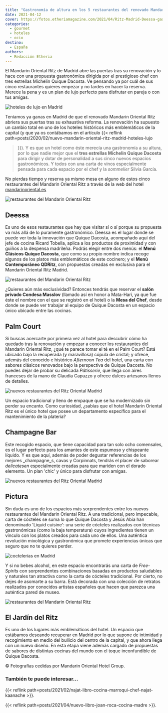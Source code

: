 ```yaml
---
title: "Gastronomía de altura en los 5 restaurantes del renovado Mandarin Oriental Ritz"
date: 2021-04-12
cover: https://fotos.etheriamagazine.com/2021/04/Ritz-Madrid-Deessa-gastronomia.jpg
categories: 
  - gourmet
  - hoteles
  - ocio
destino: 
  - España
authors: 
  - Redacción Etheria
---
```


El Mandarin Oriental Ritz de Madrid abre las puertas tras su renovación y lo hace con una propuesta gastronómica dirigida por el prestigioso chef con tres estrellas Michelin Quique Dacosta. Ve pensando ya por cuál de sus cinco restaurantes quieres empezar y no tardes en hacer la reserva. Merece la pena y es un plan de lujo perfecto para disfrutar en pareja o con tus amigas.

![hoteles de lujo en Madrid](https://fotos.etheriamagazine.com/2021/04/Ritz-cupula-cristal.jpg "Cúpula de cristal del Mandarin Oriental Ritz.")

Teníamos ya ganas en Madrid de que el renovado Mandarin Oriental Ritz abriera sus 
puertas tras su exhaustiva reforma. La renovación ha supuesto un cambio total en uno de 
los hoteles históricos más emblemáticos de la capital (y que ya os contábamos en el 
artículo {{< reflink path=posts/2020/02/nuevo-mandarin-oriental-ritz-madrid-hoteles-lujo 
>}}). Y es que un hotel como éste merecía una gastronomía a su altura, por lo que nadie 
mejor que el **tres estrellas Michelin Quique Dacosta** para dirigir y dotar de 
personalidad a sus cinco nuevos espacios gastronómicos. Y todos con una carta de vinos 
especialmente pensada para cada espacio por el chef y la _sommelier_ Silvia García. 

No pierdas tiempo y reserva ya mismo mesa en alguno de estos cinco restaurantes del 
Mandarin Oriental Ritz a través de la web del hotel 
[mandarinoriental.es](https://www.mandarinoriental.es/madrid/hotel-ritz/fine-dining) 

![restaurantes del Mandarin Oriental Ritz](https://fotos.etheriamagazine.com/2021/04/Ritz-Madrid-Garden-Food.jpg "Delicatessen en el Jardín del Ritz.")

## Deessa

Es uno de esos restaurantes que hay que visitar sí o sí porque su propuesta va más allá 
de lo puramente gastronómico. Deessa es el lugar donde se puede ver toda la innovación 
que Quique Dacosta, acompañado aquí del jefe de cocina Ricard Tobella, aplica a los 
productos de proximidad y con guiños a la despensa madrileña. Podrás elegir entre dos 
menús: el **Menú Clásicos Quique Dacosta**, que como su propio nombre indica recoge 
algunos de los platos más emblemáticos de este cocinero; y el **Menú Contemporáneo 
QDRitz**, con propuestas creadas en exclusiva para el Mandarin Oriental Ritz Madrid. 

![restaurantes del Mandarin Oriental Ritz](https://fotos.etheriamagazine.com/2021/04/Ritz-Madrid-Deessa.jpg "Restauranta Deessa.")

¿Quieres aún más exclusividad? Entonces tendrás que reservar el **salón privado Condesa 
Masslov** (llamado así en honor a Mata-Hari, ya que fue éste el nombre con el que se 
registró en el hotel) o la **Mesa del Chef**, desde donde se puede ver trabajar al 
equipo de Quique Dacosta en un espacio único ubicado entre las cocinas. 

## Palm Court

Si buscas acercarte por primera vez al hotel para descubrir cómo ha quedado tras la 
renovación y empezar a conocer los restaurantes del Mandarin Oriental Ritz, ¿qué te 
parece tomar el té en el Palm Court? Está ubicado bajo la recuperada (y maravillosa) 
cúpula de cristal; y ofrece, además del conocido e histórico _Afternoon Tea_ del hotel, 
una carta con sabores clásicos renovados bajo la perspectiva de Quique Dacosta. No 
puedes dejar de probar su delicada _Pâtisserie_, que llega con aires franceses de la 
mano de Claudia Capuzzo y ofrece dulces artesanos llenos de detalles. 

![nuevos restaurantes del Ritz Oriental Madrid](https://fotos.etheriamagazine.com/2021/04/ritz-madrid-palm-court.jpg "Platos del Palm Court.")

Un espacio tradicional y lleno de empaque que se ha modernizado sin perder su encanto. 
Como curiosidad, ¿sabías que el hotel Mandarin Oriental Ritz es el único hotel que posee 
un departamento específico para el mantenimiento de la platería? 

## Champagne Bar

Este recogido espacio, que tiene capacidad para tan solo ocho comensales, es el lugar 
perfecto para los amantes de este espumoso y chispeante líquido. Y es que aquí, además 
de poder degustar referencias de los mejores _champagne_s, cavas y Corpinnats, tendrás 
el placer de saborear _delicatesen_ especialmente creadas para que mariden con el dorado 
elemento. Un plan 'chic' y único para disfrutar con amigas. 

![nuevos restaurantes del Ritz Oriental Madrid](https://fotos.etheriamagazine.com/2021/04/Ritz-Madrid-Champagne-bar-propuesta-gastronomica.jpg "Propuesta gastronómica del Champagne Bar.")

## Pictura

Sin duda es uno de los espacios más sorprendentes entre los nuevos restaurantes del 
Mandarin Oriental Ritz. A una tradicional, pero impecable, carta de cócteles se suma lo 
que Quique Dacosta y Jesús Abia han denominado 'Liquid cuisine': una serie de cócteles 
realizados con técnicas gastronómicas (como la baja temperatura) cuyos ingredientes 
tienen un vínculo con los platos creados para cada uno de ellos. Una auténtica 
revolución mixológica y gastronómica que promete experiencias únicas que seguro que no 
te quieres perder. 

![coctelerías en Madrid](https://fotos.etheriamagazine.com/2021/04/Ritz-Madrid-Liquid-Cuisine.jpg "'Liquid cuisine' en Pictura.")

Y si no bebes alcohol, en este espacio encontrarás una carta de _Free-Spirits_ con 
sorprendentes combinaciones basadas en productos saludables y naturales tan atractiva 
como la carta de cócteles tradicional. Por cierto, no dejes de asomarte a su barra. Está 
decorada con una colección de retratos realizados por conocidos artistas españoles que 
hacen que parezca una auténtica pared de museo. 

![restaurantes del Mandarin Oriental Ritz](https://fotos.etheriamagazine.com/2021/04/Ritz-Madrid-jardin.jpg "El Jardín del Mandarin Oriental Ritz.")

## El Jardín del Ritz

Es uno de los lugares más emblemáticos del hotel. Un espacio que estábamos deseando 
recuperar en Madrid por lo que supone de intimidad y recogimiento en medio del bullicio 
del centro de la capital, y que ahora llega con un nuevo diseño. En esta etapa viene 
además cargado de propuestas de sabores de distintas cocinas del mundo con el toque 
inconfundible de Quique Dacosta. 

© Fotografías cedidas por Mandarin Oriental Hotel Group. 

### También te puede interesar...

{{< reflink path=posts/2021/02/najat-libro-cocina-marroqui-chef-najat-kaanache >}}. 

{{< reflink path=posts/2021/04/nuevo-libro-joan-roca-cocina-madre >}}.
